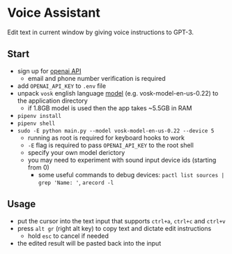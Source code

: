 # Voice Assistant

Edit text in current window by giving voice instructions to GPT-3.

## Start

- sign up for [openai API](https://beta.openai.com/account/api-keys)
  - email and phone number verification is required
- add `OPENAI_API_KEY` to `.env` file
- unpack `vosk` english language [model](https://alphacephei.com/vosk/models) (e.g. vosk-model-en-us-0.22) to the application directory
  - if 1.8GB model is used then the app takes ~5.5GB in RAM
- `pipenv install`
- `pipenv shell`
- `sudo -E python main.py --model vosk-model-en-us-0.22 --device 5`
  - running as root is required for keyboard hooks to work
  - `-E` flag is required to pass `OPENAI_API_KEY` to the root shell
  - specify your own model derictory
  - you may need to experiment with sound input device ids (starting from 0)
    - some useful commands to debug devices: `pactl list sources | grep 'Name: '`, `arecord -l`

## Usage

- put the cursor into the text input that supports `ctrl+a`, `ctrl+c` and `ctrl+v`
- press `alt gr` (right alt key) to copy text and dictate edit instructions
  - hold `esc` to cancel if needed
- the edited result will be pasted back into the input
